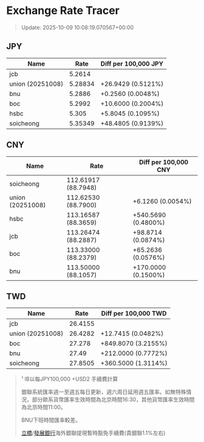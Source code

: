 # Exchange Rate Tracer

> Update: 2025-10-09 10:08:19.070567+00:00

## JPY

| Name             |    Rate | Diff per 100,000 JPY   |
|------------------|---------|------------------------|
| jcb              | 5.2614  |                        |
| union (20251008) | 5.28834 | +26.9429 (0.5121%)     |
| bnu              | 5.2886  | +0.2560 (0.0048%)      |
| boc              | 5.2992  | +10.6000 (0.2004%)     |
| hsbc             | 5.305   | +5.8045 (0.1095%)      |
| soicheong        | 5.35349 | +48.4805 (0.9139%)     |

## CNY

| Name             | Rate                | Diff per 100,000 CNY   |
|------------------|---------------------|------------------------|
| soicheong        | 112.61917	(88.7948) |                        |
| union (20251008) | 112.62530	(88.7900) | +6.1260 (0.0054%)      |
| hsbc             | 113.16587	(88.3659) | +540.5690 (0.4800%)    |
| jcb              | 113.26474	(88.2887) | +98.8714 (0.0874%)     |
| boc              | 113.33000	(88.2379) | +65.2636 (0.0576%)     |
| bnu              | 113.50000	(88.1057) | +170.0000 (0.1500%)    |

## TWD

| Name             |    Rate | Diff per 100,000 TWD   |
|------------------|---------|------------------------|
| jcb              | 26.4155 |                        |
| union (20251008) | 26.4282 | +12.7415 (0.0482%)     |
| boc              | 27.278  | +849.8070 (3.2155%)    |
| bnu              | 27.49   | +212.0000 (0.7772%)    |
| soicheong        | 27.8505 | +360.5000 (1.3114%)    |


> ¹ IB以每JPY100,000 +USD2 手續費計算
>
> 銀聯系統匯率週一至週五每日更新，週六周日延用週五匯率。如無特殊情況，部分歐系貨幣匯率生效時間為北京時間16:30，其他貨幣匯率生效時間為北京時間11:00。
>
> BNU下班時間匯率較差。
>
> [立橋](https://www.wlbank.com.mo/uploads/ueditor/file/20181211/1544536513900230.pdf)/[發展銀行](https://www.mdb.com.mo/Service_Charges_20230728.pdf)海外銀聯提現暫時豁免手續費(貴銀聯1.1%左右)

